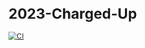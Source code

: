 # 2023-Charged-Up
[![CI](https://github.com/frc3566/2023-Charged-Up/actions/workflows/gradle.yml/badge.svg)](https://github.com/frc3566/2023-Charged-Up/actions/workflows/gradle.yml)
